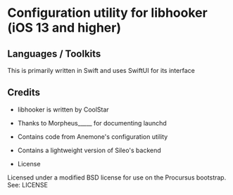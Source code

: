 # Configuration utility for libhooker (iOS 13 and higher)

## Languages / Toolkits

This is primarily written in Swift and uses SwiftUI for its interface

## Credits

* libhooker is written by CoolStar
* Thanks to Morpheus_____ for documenting launchd
* Contains code from Anemone's configuration utility
* Contains a lightweight version of Sileo's backend

* License

Licensed under a modified BSD license for use on the Procursus bootstrap. See: LICENSE
